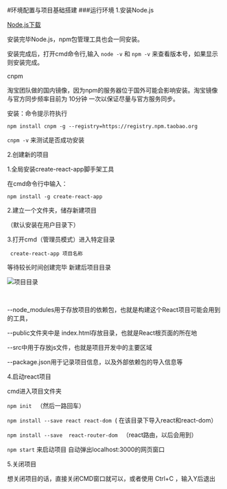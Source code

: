 #环境配置与项目基础搭建
###运行环境
1.安装Node.js 

   [Node.js下载](https://nodejs.org/en/)
   
   安装完毕Node.js，npm包管理工具也会一同安装。
   
   安装完成后，打开cmd命令行,输入 `node -v` 和 `npm -v` 来查看版本号，如果显示则安装完成。
   
   cnpm
   
   淘宝团队做的国内镜像，因为npm的服务器位于国外可能会影响安装。淘宝镜像与官方同步频率目前为 10分钟 一次以保证尽量与官方服务同步。
   
   安装：命令提示符执行
   
   `npm install cnpm -g --registry=https://registry.npm.taobao.org`
  
   `cnpm -v` 来测试是否成功安装
   
  
   
2.创建新的项目

   1.全局安装create-react-app脚手架工具
   
   在cmd命令行中输入：
   
   `npm install -g create-react-app`
   
   2.建立一个文件夹，储存新建项目
  
   （默认安装在用户目录下）
   
   3.打开cmd（管理员模式）进入特定目录
   
  ` create-react-app 项目名称`
   
   等待较长时间创建完毕  新建后项目目录
   
   ![项目目录](../img/react1.jpg)

   

   --node_modules用于存放项目的依赖包，也就是构建这个React项目可能会用到的工具，
   
   --public文件夹中是 index.html存放目录，也就是React根页面的所在地
  
   --src中用于存放js文件，也就是项目开发中的主要区域
 
   --package.json用于记录项目信息，以及外部依赖包的导入信息等
    
   4.启动react项目
   
   cmd进入项目文件夹
      
   `npm init`   （然后一路回车）
   
   `npm install --save react react-dom`  ( 在该目录下导入react和react-dom）
   
   `npm install --save  react-router-dom`   （react路由，以后会用到）
   
   `npm start` 来启动项目 自动弹出localhost:3000的网页窗口
   
  
   5.关闭项目
   
   想关闭项目的话，直接关闭CMD窗口就可以，或者使用 Ctrl+C ，输入Y后退出

    


